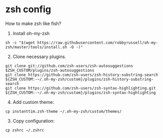# zsh config
How to make zsh like fish?


1. Install oh-my-zsh
```
sh -c "$(wget https://raw.githubusercontent.com/robbyrussell/oh-my-zsh/master/tools/install.sh -O -)"
```

2. Clone necessary plugins.
```
git clone git://github.com/zsh-users/zsh-autosuggestions $ZSH_CUSTOM/plugins/zsh-autosuggestions
git clone https://github.com/zsh-users/zsh-history-substring-search ${ZSH_CUSTOM:-~/.oh-my-zsh/custom}/plugins/zsh-history-substring-search
git clone https://github.com/zsh-users/zsh-syntax-highlighting.git ${ZSH_CUSTOM:-~/.oh-my-zsh/custom}/plugins/zsh-syntax-highlighting
```

4. Add custom theme:
```
cp instanttim.zsh-theme ~/.oh-my-zsh/custom/themes/
```

3. Copy configuration:
```
cp zshrc ~/.zshrc
```
